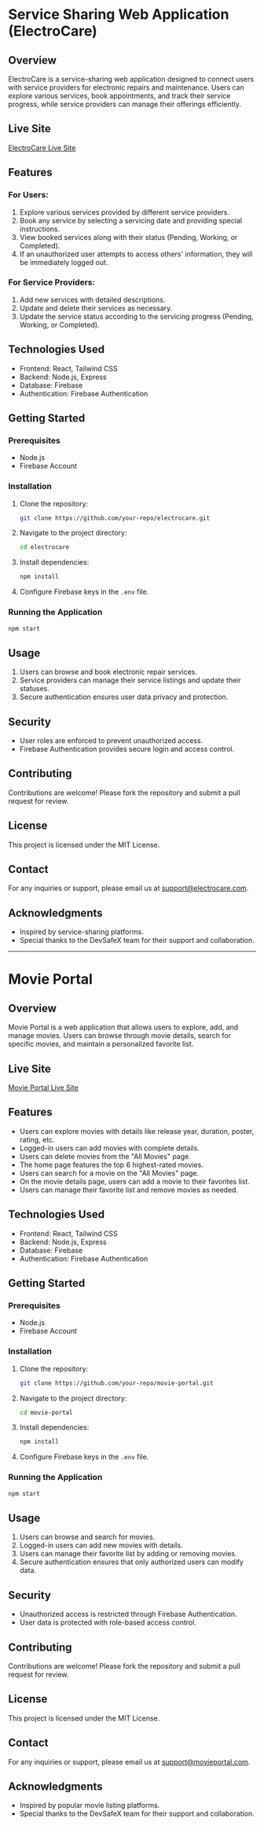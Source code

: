 # Service Sharing Web Application (ElectroCare)

## Overview
ElectroCare is a service-sharing web application designed to connect users with service providers for electronic repairs and maintenance. Users can explore various services, book appointments, and track their service progress, while service providers can manage their offerings efficiently.

## Live Site
[ElectroCare Live Site](https://electronics-repair-9c5bf.web.app)

## Features
### For Users:
1. Explore various services provided by different service providers.
2. Book any service by selecting a servicing date and providing special instructions.
3. View booked services along with their status (Pending, Working, or Completed).
4. If an unauthorized user attempts to access others' information, they will be immediately logged out.

### For Service Providers:
1. Add new services with detailed descriptions.
2. Update and delete their services as necessary.
3. Update the service status according to the servicing progress (Pending, Working, or Completed).

## Technologies Used
- Frontend: React, Tailwind CSS
- Backend: Node.js, Express
- Database: Firebase
- Authentication: Firebase Authentication

## Getting Started
### Prerequisites
- Node.js
- Firebase Account

### Installation
1. Clone the repository:
   ```bash
   git clone https://github.com/your-repo/electrocare.git
   ```
2. Navigate to the project directory:
   ```bash
   cd electrocare
   ```
3. Install dependencies:
   ```bash
   npm install
   ```
4. Configure Firebase keys in the `.env` file.

### Running the Application
```bash
npm start
```

## Usage
1. Users can browse and book electronic repair services.
2. Service providers can manage their service listings and update their statuses.
3. Secure authentication ensures user data privacy and protection.

## Security
- User roles are enforced to prevent unauthorized access.
- Firebase Authentication provides secure login and access control.

## Contributing
Contributions are welcome! Please fork the repository and submit a pull request for review.

## License
This project is licensed under the MIT License.

## Contact
For any inquiries or support, please email us at [support@electrocare.com](mailto:support@electrocare.com).

## Acknowledgments
- Inspired by service-sharing platforms.
- Special thanks to the DevSafeX team for their support and collaboration.

---

# Movie Portal

## Overview
Movie Portal is a web application that allows users to explore, add, and manage movies. Users can browse through movie details, search for specific movies, and maintain a personalized favorite list.

## Live Site
[Movie Portal Live Site](https://movie-portal-8bfdb.web.app)

## Features
- Users can explore movies with details like release year, duration, poster, rating, etc.
- Logged-in users can add movies with complete details.
- Users can delete movies from the "All Movies" page.
- The home page features the top 6 highest-rated movies.
- Users can search for a movie on the "All Movies" page.
- On the movie details page, users can add a movie to their favorites list.
- Users can manage their favorite list and remove movies as needed.

## Technologies Used
- Frontend: React, Tailwind CSS
- Backend: Node.js, Express
- Database: Firebase
- Authentication: Firebase Authentication

## Getting Started
### Prerequisites
- Node.js
- Firebase Account

### Installation
1. Clone the repository:
   ```bash
   git clone https://github.com/your-repo/movie-portal.git
   ```
2. Navigate to the project directory:
   ```bash
   cd movie-portal
   ```
3. Install dependencies:
   ```bash
   npm install
   ```
4. Configure Firebase keys in the `.env` file.

### Running the Application
```bash
npm start
```

## Usage
1. Users can browse and search for movies.
2. Logged-in users can add new movies with details.
3. Users can manage their favorite list by adding or removing movies.
4. Secure authentication ensures that only authorized users can modify data.

## Security
- Unauthorized access is restricted through Firebase Authentication.
- User data is protected with role-based access control.

## Contributing
Contributions are welcome! Please fork the repository and submit a pull request for review.

## License
This project is licensed under the MIT License.

## Contact
For any inquiries or support, please email us at [support@movieportal.com](mailto:support@movieportal.com).

## Acknowledgments
- Inspired by popular movie listing platforms.
- Special thanks to the DevSafeX team for their support and collaboration.

